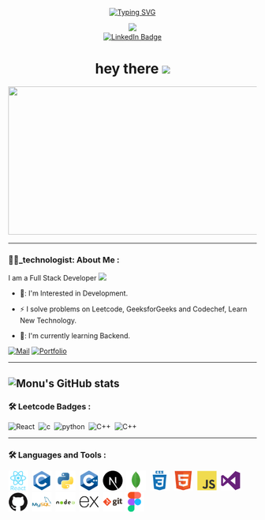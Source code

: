 <!-- - <h1>👋 Hi, I’m Monu Kumar</h1> -->
<p align="center">
<a href="https://git.io/typing-svg"><img src="https://readme-typing-svg.demolab.com?font=Fira+Code&weight=900&size=25&pause=1000&center=true&vCenter=true&width=550&lines=Hi+%2C+I+am+Monu+Kumar+;  Full+Stack+Web+Developer" alt="Typing SVG" /></a>
  
</p>

<!---
MONU8OO8/MONU8OO8 is a ✨ special ✨ repository because its `README.md` (this file) appears on your GitHub profile.
You can click the Preview link to take a look at your changes.
--->
<div id="header" align="center">
  <img src="https://media.giphy.com/media/M9gbBd9nbDrOTu1Mqx/giphy.gif" width="100"/>
  <div id="badges">
  <a href="https://www.linkedin.com/in/monu-kumar-3364a5209/">
    <img src="https://img.shields.io/badge/LinkedIn-blue?style=for-the-badge&logo=linkedin&logoColor=white" alt="LinkedIn Badge"/>
  </a>
</div>
  <h1>
  hey there
  <img src="https://media.giphy.com/media/hvRJCLFzcasrR4ia7z/giphy.gif" width="30px"/>
</h1>
</div>

<div align="center">
  <img src="https://media.giphy.com/media/dWesBcTLavkZuG35MI/giphy.gif" width="600" height="300"/>
</div>

---

### 👨‍💻_technologist: About Me :
I am a Full Stack Developer <img src="https://media.giphy.com/media/WUlplcMpOCEmTGBtBW/giphy.gif" width="30">
- 👀: I'm Interested in Development.

- :zap: I solve problems on Leetcode, GeeksforGeeks and Codechef, Learn New Technology.
- 🍒: I'm currently learning Backend.

<!-- - :mailbox:How to reach me: [![Linkedin Badge](https://img.shields.io/badge/-kakbar-blue?style=flat&logo=Linkedin&logoColor=white)]([your-linkedin-https://www.linkedin.com/in/monu-kumar-3364a5209/]) -->
[![Mail](https://img.shields.io/badge/-Say%20Hi!-black?style=for-the-badge&logo=gmail)](mailto:monu270800@gmail.com)
[![Portfolio](https://img.shields.io/badge/Portfolio-black?style=for-the-badge&logo=firefox)](https://vercel.com/lucifer8u8-gmailcom/monu-portfolio)

---
![Monu's GitHub stats](https://github-readme-stats.vercel.app/api?username=anuraghazra&show_icons=true&theme=radical)
---

### :hammer_and_wrench: Leetcode Badges :
  <img src="https://leetcode.com/static/images/badges/2022/lg/2022-annual-100.png" title="React" alt="React" width="40" height="40"/>&nbsp;
  <img src="https://leetcode.com/static/images/badges/dcc-2023-1.png" title="c" alt="c" width="40" height="40"/>&nbsp;
  <img src="https://leetcode.com/static/images/badges/dcc-2022-12.png" title="python" alt="python" width="40" height="40"/>&nbsp;
  <img src="https://leetcode.com/static/images/badges/dcc-2022-11.png" title="C++" alt="C++" width="40" height="40"/>&nbsp;
  <img src="https://leetcode.com/static/images/badges/dcc-2022-7.png" title="C++" alt="C++" width="40" height="40"/>&nbsp;

---

### :hammer_and_wrench: Languages and Tools :
<div>
  <img src="https://github.com/devicons/devicon/blob/master/icons/react/react-original-wordmark.svg" title="React" alt="React" width="40" height="40"/>&nbsp;
  <img src="https://github.com/devicons/devicon/blob/master/icons/c/c-original.svg" title="c" alt="c" width="40" height="40"/>&nbsp;
  <img src="https://github.com/devicons/devicon/blob/master/icons/python/python-original.svg" title="python" alt="python" width="40" height="40"/>&nbsp;
  <img src="https://github.com/devicons/devicon/blob/master/icons/cplusplus/cplusplus-original.svg" title="C++" alt="C++" width="40" height="40"/>&nbsp;
  <img src="https://github.com/devicons/devicon/blob/master/icons/nextjs/nextjs-original.svg" title="Nextjs" alt="Nextjs" width="40" height="40"/>&nbsp;
  <img src="https://github.com/devicons/devicon/blob/master/icons/mongodb/mongodb-original.svg" title="mongodb" alt="mongodb" width="40" height="40"/>&nbsp;
<!--   <img src="https://github.com/devicons/devicon/blob/master/icons/redux/redux-original.svg" title="Redux" alt="Redux " width="40" height="40"/>&nbsp; -->
  <img src="https://github.com/devicons/devicon/blob/master/icons/css3/css3-plain-wordmark.svg"  title="CSS3" alt="CSS" width="40" height="40"/>&nbsp;
  <img src="https://github.com/devicons/devicon/blob/master/icons/html5/html5-original.svg" title="HTML5" alt="HTML" width="40" height="40"/>&nbsp;
  <img src="https://github.com/devicons/devicon/blob/master/icons/javascript/javascript-original.svg" title="JavaScript" alt="JavaScript" width="40" height="40"/>&nbsp;
  <img src="https://github.com/devicons/devicon/blob/master/icons/visualstudio/visualstudio-plain.svg" title="VScode" alt="VScode" width="40" height="40"/>&nbsp;
  <img src="https://github.com/devicons/devicon/blob/master/icons/github/github-original.svg" title="Github"  alt="Github" width="40" height="40"/>&nbsp;
  <img src="https://github.com/devicons/devicon/blob/master/icons/mysql/mysql-original-wordmark.svg" title="MySQL"  alt="MySQL" width="40" height="40"/>&nbsp;
  <img src="https://github.com/devicons/devicon/blob/master/icons/nodejs/nodejs-original-wordmark.svg" title="NodeJS" alt="NodeJS" width="40" height="40"/>&nbsp;
  <img src="https://github.com/devicons/devicon/blob/master/icons/express/express-original.svg" title="Express" alt="express" width="40" height="40"/>&nbsp;
  <img src="https://github.com/devicons/devicon/blob/master/icons/git/git-original-wordmark.svg" title="Git" **alt="Git" width="40" height="40"/>
  <img src="https://github.com/devicons/devicon/blob/master/icons/figma/figma-original.svg" title="Git" alt="Git" width="40" height="40"/>
</div>
